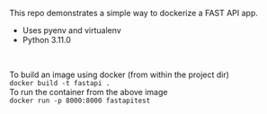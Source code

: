 This repo demonstrates a simple way to dockerize a FAST API app.
* Uses pyenv and virtualenv
* Python 3.11.0  

<br/>

To build an image using docker (from within the project dir)  
`docker build -t fastapi .`  
To run the container from the above image  
`docker run -p 8000:8000 fastapitest`
